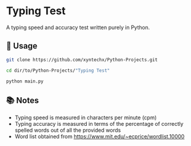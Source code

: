 # Typing Test
A typing speed and accuracy test written purely in Python.

## 🔨 Usage
```bash
git clone https://github.com/xyntechx/Python-Projects.git
```

```bash
cd dir/to/Python-Projects/"Typing Test"
```

```bash
python main.py
```

## 📚 Notes
- Typing speed is measured in characters per minute (cpm)
- Typing accuracy is measured in terms of the percentage of correctly spelled words out of all the provided words
- Word list obtained from https://www.mit.edu/~ecprice/wordlist.10000
